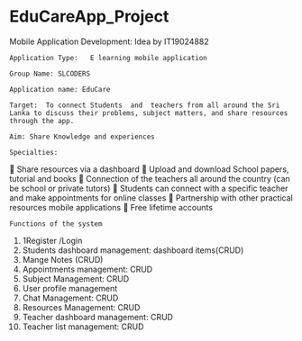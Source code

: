 # EduCareApp_Project
Mobile Application Development: Idea by IT19024882

 	Application Type:   E learning mobile application
  
 	Group Name: SLCODERS
  
 	Application name: EduCare
  
 	Target:  To connect Students  and  teachers from all around the Sri Lanka to discuss their problems, subject matters, and share resources through the app.
  
 	Aim: Share Knowledge and experiences
  
 	Specialties:
 Share resources via a dashboard
	Upload and download School papers, tutorial and books
	Connection of the teachers all around the country (can be school or private tutors)
	Students can connect with a specific teacher and make appointments for online classes
	Partnership with other practical resources mobile applications
	Free lifetime accounts

 	Functions of the system

1.	1Register /Login
2.	Students dashboard management: dashboard items(CRUD)
3.	Mange Notes (CRUD)
4.	Appointments management: CRUD
5.	Subject Management: CRUD
6.	User profile management
7.	Chat Management: CRUD
8.	Resources Management: CRUD
9.	Teacher dashboard management: CRUD
10.	Teacher list management: CRUD
